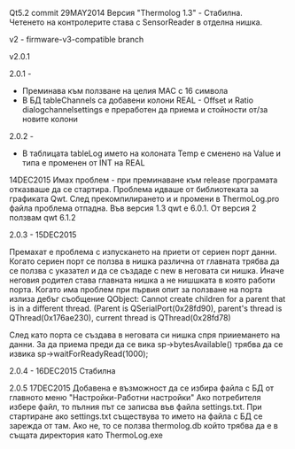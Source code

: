 Qt5.2
commit 29MAY2014
Версия  "Thermolog 1.3" - Стабилна.  
Четенето на контролерите става с SensorReader в отделна нишка.


v2 - firmware-v3-compatible branch 

v2.0.1

2.0.1 -
- Преминава към ползване на целия МАС с 16 символа
- В БД tableChannels са добавени колони REAL - Offset и Ratio
dialogchannelsettings  е преработен да приема и стойности от/за новите
колони

2.0.2 -
- В таблицата tableLog името на колоната Temp е сменено на Value и типа е променен от INT на REAL

14DEC2015
Имах проблем - при преминаване към release програмата отказваше да се стартира. Проблема идваше от библиотеката за графиката Qwt.
След прекомпилирането и и промени в ThermoLog.pro файла проблема отпадна. Във версия 1.3 qwt е 6.0.1. От версия 2 ползвам qwt 6.1.2

2.0.3 -
15DEC2015

Премахат е проблема с изпускането на приети от сериен порт данни.
Когато сериен порт се ползва в нишка различна от главната трябва да се ползва с указател и да се създаде с new в неговата си нишка.
Иначе неговия родител става главната нишка а не нишшката в която работи порта. Когато има проблем при първия опит за ползване на порта
излиза дебъг съобщение
QObject: Cannot create children for a parent that is in a different thread.
(Parent is QSerialPort(0x28fd90), parent's thread is QThread(0x176ae230), current thread is QThread(0x28fd78)

След като порта се създава в неговата си нишка спря прииемането на данни. За да приема преди да се вика sp->bytesAvailable() трябва
да се извика sp->waitForReadyRead(1000);

2.0.4 -
16DEC2015
Стабилна

2.0.5
17DEC2015
Добавена е възможност да се избира файла с БД от главното меню "Настройки-Работни настройки"
Ако потребителя избере файл, то пълния път се записва във файла settings.txt. 
При стартиране ако settings.txt съществува то името на файла с БД се зарежда от там.
Ако не, то се ползва thermolog.db който трябва да е в същата директория като ThermoLog.exe